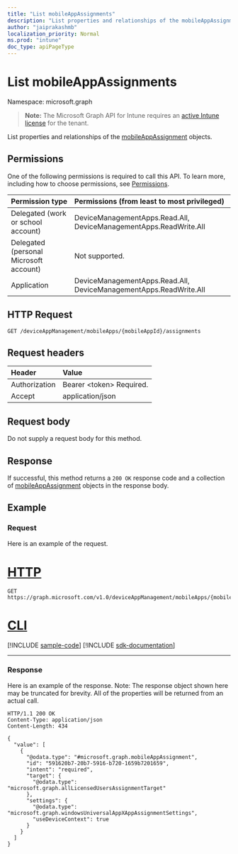 ```yaml
---
title: "List mobileAppAssignments"
description: "List properties and relationships of the mobileAppAssignment objects."
author: "jaiprakashmb"
localization_priority: Normal
ms.prod: "intune"
doc_type: apiPageType
---
```


# List mobileAppAssignments

Namespace: microsoft.graph

> **Note:** The Microsoft Graph API for Intune requires an [active Intune license](https://go.microsoft.com/fwlink/?linkid=839381) for the tenant.

List properties and relationships of the [mobileAppAssignment](../resources/intune-apps-mobileappassignment.md) objects.

## Permissions
One of the following permissions is required to call this API. To learn more, including how to choose permissions, see [Permissions](/graph/permissions-reference).

|Permission type|Permissions (from least to most privileged)|
|:---|:---|
|Delegated (work or school account)|DeviceManagementApps.Read.All, DeviceManagementApps.ReadWrite.All|
|Delegated (personal Microsoft account)|Not supported.|
|Application|DeviceManagementApps.Read.All, DeviceManagementApps.ReadWrite.All|

## HTTP Request
<!-- {
  "blockType": "ignored"
}
-->
``` http
GET /deviceAppManagement/mobileApps/{mobileAppId}/assignments
```

## Request headers
|Header|Value|
|:---|:---|
|Authorization|Bearer &lt;token&gt; Required.|
|Accept|application/json|

## Request body
Do not supply a request body for this method.

## Response
If successful, this method returns a `200 OK` response code and a collection of [mobileAppAssignment](../resources/intune-apps-mobileappassignment.md) objects in the response body.

## Example

### Request
Here is an example of the request.

# [HTTP](#tab/http)
<!-- { "blockType": "request" , "name" : "intune_apps_mobileappassignment_list_list_mobileappassignments" }-->
``` http
GET https://graph.microsoft.com/v1.0/deviceAppManagement/mobileApps/{mobileAppId}/assignments
```

# [CLI](#tab/cli)
[!INCLUDE [sample-code](../includes/snippets/cli/intune-apps-mobileappassignment-list-list-mobileappassignments-cli-snippets.md)]
[!INCLUDE [sdk-documentation](../includes/snippets/snippets-sdk-documentation-link.md)]

---

### Response
Here is an example of the response. Note: The response object shown here may be truncated for brevity. All of the properties will be returned from an actual call.

<!-- { "blockType": "response" , "@odata.type" : "microsoft.graph.mobileAppAssignment" }-->
``` http
HTTP/1.1 200 OK
Content-Type: application/json
Content-Length: 434

{
  "value": [
    {
      "@odata.type": "#microsoft.graph.mobileAppAssignment",
      "id": "591620b7-20b7-5916-b720-1659b7201659",
      "intent": "required",
      "target": {
        "@odata.type": "microsoft.graph.allLicensedUsersAssignmentTarget"
      },
      "settings": {
        "@odata.type": "microsoft.graph.windowsUniversalAppXAppAssignmentSettings",
        "useDeviceContext": true
      }
    }
  ]
}
```
